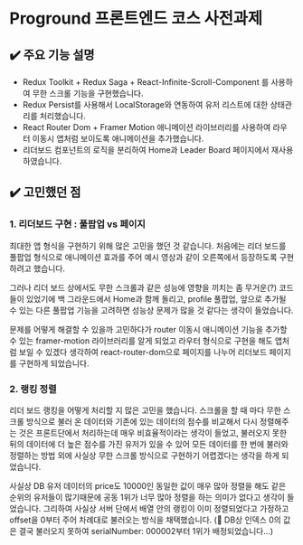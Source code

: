 # Proground 프론트엔드 코스 사전과제

## ✔️ 주요 기능 설명

- Redux Toolkit + Redux Saga + React-Infinite-Scroll-Component 를 사용하여 무한 스크롤 기능을 구현했습니다.
- Redux Persist를 사용해서 LocalStorage와 연동하여 유저 리스트에 대한 상태관리를 처리했습니다.
- React Router Dom + Framer Motion 애니메이션 라이브러리를 사용하여 라우터 이동시 앱처럼 보이도록 애니메이션을 추가했습니다.
- 리더보드 컴포넌트의 로직을 분리하여 Home과 Leader Board 페이지에서 재사용하였습니다.

## ✔️ 고민했던 점

### 1. 리더보드 구현 : 풀팝업 vs 페이지

최대한 앱 형식을 구현하기 위해 많은 고민을 했던 것 같습니다. 처음에는 리더 보드를 풀팝업 형식으로 애니메이션 효과를 주어 예시 영상과 같이 오른쪽에서 등장하도록 구현하려고 했습니다.

그러나 리더 보드 상에서도 무한 스크롤과 같은 성능에 영향을 끼치는 좀 무거운(?) 코드들이 있었기에 백 그라운드에서 Home과 함께 돌리고, profile 풀팝업, 앞으로 추가될 수 있는 다른 풀팝업 기능을 고려하면 성능상 문제가 많을 것 같다는 생각이 들었습니다.

문제를 어떻게 해결할 수 있을까 고민하다가 router 이동시 애니메이션 기능을 추가할 수 있는 framer-motion 라이브러리를 알게 되었고 라우터 형식으로 구현을 해도 앱처럼 보일 수 있겠다 생각하여 react-router-dom으로 페이지를 나누어 리더보드 페이지를 구현하게 되었습니다.

### 2. 랭킹 정렬

리더 보드 랭킹을 어떻게 처리할 지 많은 고민을 했습니다. 스크롤을 할 때 마다 무한 스크롤 방식으로 불러 온 데이터와 기존에 있는 데이터의 점수를 비교해서 다시 정렬해주는 것은 프론트단에서 처리하는데 매우 비효율적이라는 생각이 들었고, 불러오지 못한 뒤의 데이터에 더 높은 점수를 가진 유저가 있을 수 있어 모든 데이터를 한 번에 불러와 정렬하는 방법 외에 사실상 무한 스크롤 방식으로 구현하기 어렵겠다는 생각을 하게 되었습니다.

사실상 DB 유저 데이터의 price도 10000인 동일한 값이 매우 많아 정렬을 해도 같은 순위의 유저들이 많기때문에 공동 1위가 너무 많아 정렬을 하는 의미가 없다고 생각이 들었습니다. 그리하여 사실상 서버 단에서 배열 안의 랭킹이 이미 정렬되었다고 가정하고 offset을 0부터 주어 차례대로 불러오는 방식을 채택했습니다. (🚧 DB상 인덱스 0의 값은 결국 불러오지 못하여 serialNumber: 000002부터 1위가 배정되었습니다...)
